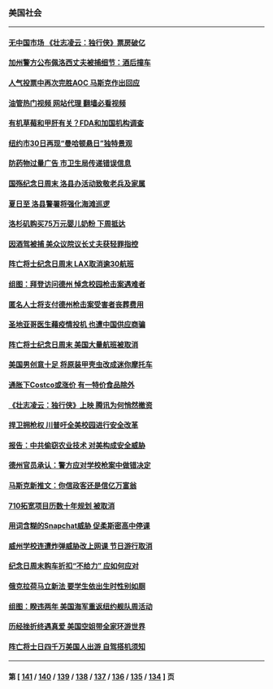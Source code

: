 ### 美国社会
---
#### [无中国市场 《壮志凌云：独行侠》票房破亿](../../pages/ncid1078160/n13749033.md?05311245) 
#### [加州警方公布佩洛西丈夫被捕细节：酒后撞车](../../pages/ncid1078160/n13748926.md?05311245) 
#### [人气投票中再次完胜AOC 马斯克作出回应](../../pages/ncid1078160/n13748955.md?05311245) 
#### [油管热门视频 网站代理 翻墙必看视频](http://209.222.30.114:81/youtube.html?05311245)
#### [有机草莓和甲肝有关？FDA和加国机构调查](../../pages/ncid1078160/n13748781.md?05311245) 
#### [纽约市30日再现“曼哈顿悬日”独特景观](../../pages/ncid1078160/n13748342.md?05311245) 
#### [防药物过量广告 市卫生局传递错误信息](../../pages/ncid1078160/n13748344.md?05311245) 
#### [国殇纪念日周末 洛县办活动致敬老兵及家属](../../pages/ncid1078160/n13748306.md?05311245) 
#### [夏日至 洛县警署将强化海滩巡逻](../../pages/ncid1078160/n13748287.md?05311245) 
#### [洛杉矶购买75万元婴儿奶粉 下周抵达](../../pages/ncid1078160/n13748221.md?05311245) 
#### [因酒驾被捕 美众议院议长丈夫获轻罪指控](../../pages/ncid1078160/n13748203.md?05311245) 
#### [阵亡将士纪念日周末 LAX取消逾30航班](../../pages/ncid1078160/n13748219.md?05311245) 
#### [组图：拜登访问德州 悼念校园枪击案遇难者](../../pages/ncid1078160/n13748165.md?05311245) 
#### [匿名人士将支付德州枪击案受害者丧葬费用](../../pages/ncid1078160/n13747890.md?05311245) 
#### [圣地亚哥医生藉疫情投机 也遭中国供应商骗](../../pages/ncid1078160/n13747245.md?05311245) 
#### [阵亡将士纪念日周末 美国大量航班被取消](../../pages/ncid1078160/n13747596.md?05311245) 
#### [美国男创意十足 将原装甲壳虫改成迷你摩托车](../../pages/ncid1078160/n13747332.md?05311245) 
#### [通胀下Costco或涨价 有一特价食品除外](../../pages/ncid1078160/n13747505.md?05311245) 
#### [《壮志凌云：独行侠》上映 腾讯为何悄然撤资](../../pages/ncid1078160/n13747452.md?05311245) 
#### [捍卫拥枪权 川普吁全美校园进行安全改革](../../pages/ncid1078160/n13747316.md?05311245) 
#### [报告：中共偷窃农业技术 对美构成安全威胁](../../pages/ncid1078160/n13747006.md?05311245) 
#### [德州官员承认：警方应对学校枪案中做错决定](../../pages/ncid1078160/n13747105.md?05311245) 
#### [马斯克新推文：你信政客还是信亿万富翁](../../pages/ncid1078160/n13746891.md?05311245) 
#### [710拓宽项目历数十年规划 被取消](../../pages/ncid1078160/n13747133.md?05311245) 
#### [用词含糊的Snapchat威胁 促柔斯密高中停课](../../pages/ncid1078160/n13747131.md?05311245) 
#### [威州学校连遭炸弹威胁改上网课 节日游行取消](../../pages/ncid1078160/n13747075.md?05311245) 
#### [纪念日周末购车折扣“不给力” 应如何应对](../../pages/ncid1078160/n13747068.md?05311245) 
#### [俄克拉荷马立新法 要学生依出生时性别如厕](../../pages/ncid1078160/n13746932.md?05311245) 
#### [组图：睽违两年 美国海军重返纽约舰队周活动](../../pages/ncid1078160/n13746811.md?05311245) 
#### [历经挫折终遇真爱 美国空姐带全家环游世界](../../pages/ncid1078160/n13746401.md?05311245) 
#### [阵亡将士日四千万美国人出游 自驾搭机须知](../../pages/ncid1078160/n13746848.md?05311245) 

---
#### 第 [ [141](./141.md?05311245) / [140](./140.md?05311245) / [139](./139.md?05311245) / [138](./138.md?05311245) / [137](./137.md?05311245) / [136](./136.md?05311245) / [135](./135.md?05311245) / [134](./134.md?05311245) ] 页
